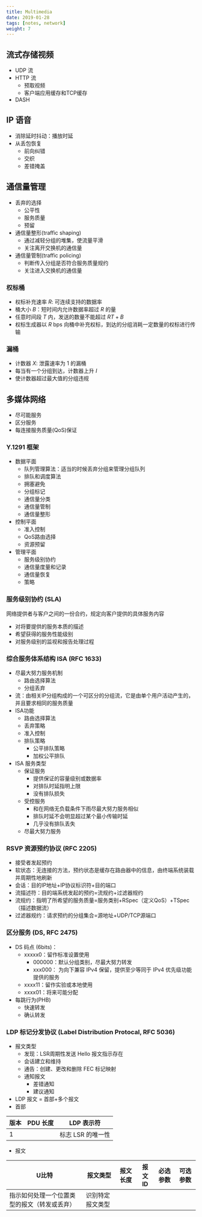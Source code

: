 ```yaml
---
title: Multimedia
date: 2019-01-28
tags: [notes, network]
weight: 7
---
```


## 流式存储视频

* UDP 流
* HTTP 流
  * 预取视频
  * 客户端应用缓存和TCP缓存
* DASH

## IP 语音

* 消除延时抖动：播放时延
* 从丢包恢复
  * 前向纠错
  * 交织
  * 差错掩盖

## 通信量管理

* 丢弃的选择
  * 公平性
  * 服务质量
  * 预留
* 通信量整形(traffic shaping)
  * 通过减轻分组的堆集，使流量平滑
  * 关注离开交换机的通信量
* 通信量管制(traffic policing)
  * 判断传入分组是否符合服务质量规约
  * 关注进入交换机的通信量

### 权标桶

* 权标补充速率 $R$: 可连续支持的数据率
* 桶大小 $B$：短时间内允许数据率超过 $R$ 的量
* 任意时间段 $T$ 内，发送的数量不能超过 $RT+B$
* 权标生成器以 $R$ bps 向桶中补充权标，到达的分组消耗一定数量的权标进行传输

### 漏桶

* 计数器 $X$: 泄露速率为 1 的漏桶
* 每当有一个分组到达，计数器上升 $I$
* 使计数器超过最大值的分组违规

## 多媒体网络

* 尽可能服务
* 区分服务
* 每连接服务质量(QoS)保证

### Y.1291 框架

* 数据平面
  * 队列管理算法：适当的时候丢弃分组来管理分组队列
  * 排队和调度算法
  * 拥塞避免
  * 分组标记
  * 通信量分类
  * 通信量管制
  * 通信量整形
* 控制平面
  * 准入控制
  * QoS路由选择
  * 资源预留
* 管理平面
  * 服务级别协约
  * 通信量度量和记录
  * 通信量恢复
  * 策略

### 服务级别协约 (SLA)

网络提供者与客户之间的一份合约，规定向客户提供的具体服务内容

* 对将要提供的服务本质的描述
* 希望获得的服务性能级别
* 对服务级别的监视和报告处理过程

### 综合服务体系结构 ISA (RFC 1633)

* 尽最大努力服务机制
  * 路由选择算法
  * 分组丢弃
* 流：由相关IP分组构成的一个可区分的分组流，它是由单个用户活动产生的，并且要求相同的服务质量
* ISA功能
  * 路由选择算法
  * 丢弃策略
  * 准入控制
  * 排队策略
    * 公平排队策略
    * 加权公平排队
* ISA 服务类型
  * 保证服务
    * 提供保证的容量级别或数据率
    * 对排队时延指明上限
    * 没有排队损失
  * 受控服务
    * 和在网络无负载条件下雨尽最大努力服务相似
    * 排队时延不会明显超过某个最小传输时延
    * 几乎没有排队丢失
  * 尽最大努力服务

### RSVP 资源预约协议 (RFC 2205)

* 接受者发起预约
* 软状态：无连接的方法，预约状态是缓存在路由器中的信息，由终端系统装载并周期性地刷新
* 会话：目的IP地址+IP协议标识符+目的端口
* 流描述符：目的端系统发起的预约=流规约+过滤器规约
* 流规约：指明了所希望的服务质量=服务类别+RSpec（定义QoS）+TSpec（描述数据流）
* 过滤器规约：请求预约的分组集合=源地址+UDP/TCP源端口

### 区分服务 (DS, RFC 2475)

* DS 码点 (6bits)：
  * xxxxx0：留作标准设置使用
    * 000000：默认分组类别，尽最大努力转发
    * xxx000： 为向下兼容 IPv4 保留，提供至少等同于 IPv4 优先级功能提供的服务
  * xxxx11：留作实验或本地使用
  * xxxx01：将来可能分配
* 每跳行为(PHB)
  * 快速转发
  * 确认转发

### LDP 标记分发协议 (Label Distribution Protocal, RFC 5036)

* 报文类型
  * 发现：LSR周期性发送 Hello 报文指示存在
  * 会话建立和维持
  * 通告：创建、更改和删除 FEC 标记映射
  * 通知报文
    * 差错通知
    * 建议通知
* LDP 报文 = 首部+多个报文
* 首部

| 版本 | PDU 长度 | LDP 表示符        |
| ---- | -------- | ----------------- |
| 1    |          | 标志 LSR 的唯一性 |

* 报文

| U比特                                        | 报文类型         | 报文长度 | 报文ID | 必选参数 | 可选参数 |
| -------------------------------------------- | ---------------- | -------- | ------ | -------- | -------- |
| 指示如何处理一个位置类型的报文（转发或丢弃） | 识别特定报文类型 |          |        |          |
